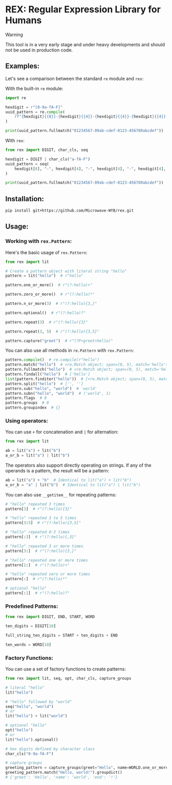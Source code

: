 # REX: Regular Expression Library for Humans

> [!WARNING]
>
> This tool is in a very early stage and under heavy developments and should not be used in production code.

## Examples:

Let's see a comparison between the standard `re` module and `rex`:

With the built-in `re` module:

```python
import re

hexdigit = r"[0-9a-fA-F]"
uuid_pattern = re.compile(
    rf"{hexdigit}{{8}}-{hexdigit}{{4}}-{hexdigit}{{4}}-{hexdigit}{{4}}-{hexdigit}{{12}}"
)

print(uuid_pattern.fullmatch("01234567-89ab-cdef-0123-456789abcdef"))

```

With `rex`:

```python
from rex import DIGIT, char_cls, seq

hexdigit = DIGIT | char_cls("a-fA-F")
uuid_pattern = seq(
    hexdigit[8], "-", hexdigit[4], "-", hexdigit[4], "-", hexdigit[4], "-", hexdigit[12]
)

print(uuid_pattern.fullmatch("01234567-89ab-cdef-0123-456789abcdef"))
```

## Installation:

```bash
pip install git+https://github.com/Microwave-WYB/rex.git
```

## Usage:

### Working with `rex.Pattern`:

Here's the basic usage of `rex.Pattern`:

```python
from rex import lit

# Create a pattern object with literal string "hello"
pattern = lit("hello")  # r"hello"

pattern.one_or_more()  # r"(?:hello)+"

pattern.zero_or_more()  # r"(?:hello)*"

pattern.n_or_more(3)  # r"(?:hello){3,}"

pattern.optional()  # r"(?:hello)?"

pattern.repeat(3)  # r"(?:hello){3}"

pattern.repeat(3, 5)  # r"(?:hello){3,5}"

pattern.capture("greet")  # r"(?P<greet>hello)"
```

You can also use all methods in `re.Pattern` with `rex.Pattern`:

```python
pattern.compile()  # re.compile(r"hello")
pattern.match("hello")  # <re.Match object; span=(0, 5), match='hello'>
pattern.fullmatch("hello")  # <re.Match object; span=(0, 5), match='hello'>
pattern.findall("hello")  # ['hello']
list(pattern.finditer("hello"))  # [<re.Match object; span=(0, 5), match='hello'>]
pattern.split("hello")  # ['', '']
pattern.sub("hello", "world")  # 'world'
pattern.subn("hello", "world")  # ('world', 1)
pattern.flags  # 0
pattern.groups  # 0
pattern.groupindex  # {}
```

### Using operators:

You can use `+` for concatenation and `|` for alternation:

```python
from rex import lit

ab = lit("a") + lit("b")
a_or_b = lit("a") | lit("b")
```

The operators also support directly operating on strings. If any of the operands is a pattern, the result will be a pattern:

```python
ab = lit("a") + "b"  # Identical to lit("a") + lit("b")
a_or_b = "a" | lit("b")  # Identical to lit("a") | lit("b")
```

You can also use `__getitem__` for repeating patterns:

```python
# "hello" repeated 3 times
pattern[3]  # r"(?:hello){3}"

# "hello" repeated 3 to 5 times
pattern[3:5]  # r"(?:hello){3,5}"

# "hello" repeated 0-3 times
pattern[:3]  # r"(?:hello){,3}"

# "hello" repeated 3 or more times
pattern[3:]  # r"(?:hello){3,}"

# "hello" repeated one or more times
pattern[1:]  # r"(?:hello)+"

# "hello" repeated zero or more times
pattern[:]  # r"(?:hello)*"

# optional "hello"
pattern[:1]  # r"(?:hello)?"
```

### Predefined Patterns:

```python
from rex import DIGIT, END, START, WORD

ten_digits = DIGIT[10]

full_string_ten_digits = START + ten_digits + END

ten_words = WORD[10]
```

### Factory Functions:

You can use a set of factory functions to create patterns:

```python
from rex import lit, seq, opt, char_cls, capture_groups

# literal "hello"
lit("hello")

# "hello" followed by "world"
seq("hello", "world")
# or
lit("hello") + lit("world")

# optional "hello"
opt("hello")
# or
lit("hello").optional()

# hex digits defined by character class
char_cls("0-9a-fA-F")

# capture groups
greeting_pattern = capture_groups(greet="Hello", name=WORLD.one_or_more(), end="!")
greeting_pattern.match("Hello, world!").groupdict()
# {'greet': 'Hello', 'name': 'world', 'end': '!'}
```
